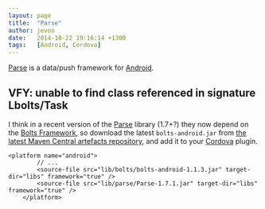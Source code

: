 ```yaml
---
layout: page
title:  "Parse"
author: jevon
date:   2014-10-22 19:16:14 +1300
tags:   [Android, Cordova]
---
```


[Parse](parse.md) is a data/push framework for [Android](android.md).

## VFY: unable to find class referenced in signature Lbolts/Task

I think in a recent version of the [Parse](parse.md) library (1.7+?) they now depend on the <a href="https://github.com/BoltsFramework/Bolts-Android">Bolts Framework</a>, so download the latest `bolts-android.jar` from <a href="https://github.com/BoltsFramework/Bolts-Android/releases">the latest Maven Central artefacts repository</a>, and add it to your [Cordova](cordova.md) plugin.

```
<platform name="android">
		// ...
		<source-file src="lib/bolts/bolts-android-1.1.3.jar" target-dir="libs" framework="true" />
		<source-file src="lib/parse/Parse-1.7.1.jar" target-dir="libs" framework="true" />
	</platform>
```
